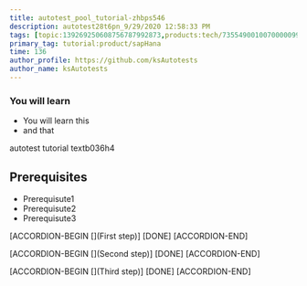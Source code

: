 ```yaml
---
title: autotest_pool_tutorial-zhbps546
description: autotest28t6pn_9/29/2020 12:58:33 PM
tags: [topic:139269250608756787992873,products:tech/73554900100700000996,tutorial:experience/advanced]
primary_tag: tutorial:product/sapHana
time: 136
author_profile: https://github.com/ksAutotests
author_name: ksAutotests
---
```

### You will learn
- You will learn this
- and that

autotest tutorial textb036h4

## Prerequisites
- Prerequisute1
- Prerequisute2
- Prerequisute3

[ACCORDION-BEGIN [](First step)]
[DONE]
[ACCORDION-END]

[ACCORDION-BEGIN [](Second step)]
[DONE]
[ACCORDION-END]

[ACCORDION-BEGIN [](Third step)]
[DONE]
[ACCORDION-END]

